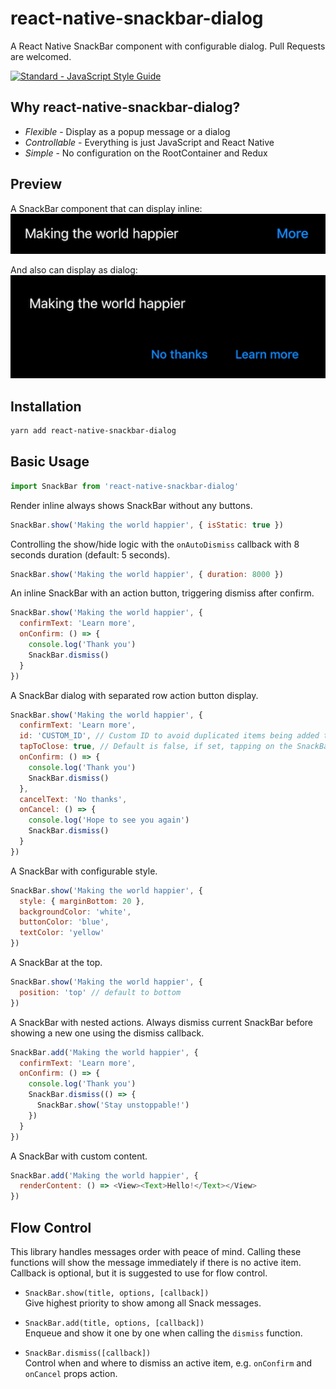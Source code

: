 # react-native-snackbar-dialog

A React Native SnackBar component with configurable dialog. Pull Requests are welcomed.

[![Standard - JavaScript Style Guide](https://cdn.rawgit.com/feross/standard/master/badge.svg)](https://github.com/feross/standard)

## Why react-native-snackbar-dialog?

- *Flexible* - Display as a popup message or a dialog
- *Controllable* - Everything is just JavaScript and React Native
- *Simple* - No configuration on the RootContainer and Redux

## Preview

A SnackBar component that can display inline: <br />
![Inline Mode](./docs/inline.png)

And also can display as dialog: <br />
![Flat Mode](./docs/flat.png)

## Installation

```sh
yarn add react-native-snackbar-dialog
```

## Basic Usage

```javascript
import SnackBar from 'react-native-snackbar-dialog'
```

Render inline always shows SnackBar without any buttons.
```javascript
SnackBar.show('Making the world happier', { isStatic: true })
```

Controlling the show/hide logic with the `onAutoDismiss` callback with 8 seconds duration (default: 5 seconds).
```javascript
SnackBar.show('Making the world happier', { duration: 8000 })
```

An inline SnackBar with an action button, triggering dismiss after confirm.
```javascript
SnackBar.show('Making the world happier', {
  confirmText: 'Learn more',
  onConfirm: () => {
    console.log('Thank you')
    SnackBar.dismiss()
  }
})
```

A SnackBar dialog with separated row action button display.
```javascript
SnackBar.show('Making the world happier', {
  confirmText: 'Learn more',
  id: 'CUSTOM_ID', // Custom ID to avoid duplicated items being added to the queue, which in turn to be shown multiple time
  tapToClose: true, // Default is false, if set, tapping on the SnackBar will dismiss it
  onConfirm: () => {
    console.log('Thank you')
    SnackBar.dismiss()
  },
  cancelText: 'No thanks',
  onCancel: () => {
    console.log('Hope to see you again')
    SnackBar.dismiss()
  }
})
```

A SnackBar with configurable style.
```javascript
SnackBar.show('Making the world happier', {
  style: { marginBottom: 20 },
  backgroundColor: 'white',
  buttonColor: 'blue',
  textColor: 'yellow'
})
```

A SnackBar at the top.
```javascript
SnackBar.show('Making the world happier', {
  position: 'top' // default to bottom
})
```

A SnackBar with nested actions. Always dismiss current SnackBar before showing a new one using the dismiss callback.
```javascript
SnackBar.add('Making the world happier', {
  confirmText: 'Learn more',
  onConfirm: () => {
    console.log('Thank you')
    SnackBar.dismiss(() => {
      SnackBar.show('Stay unstoppable!')
    })
  }
})
```

A SnackBar with custom content.
```javascript
SnackBar.add('Making the world happier', {
  renderContent: () => <View><Text>Hello!</Text></View>
})
```

## Flow Control

This library handles messages order with peace of mind.
Calling these functions will show the message immediately if there is no active item.
Callback is optional, but it is suggested to use for flow control.

- `SnackBar.show(title, options, [callback])`
<br />Give highest priority to show among all Snack messages.

- `SnackBar.add(title, options, [callback])`
<br />Enqueue and show it one by one when calling the `dismiss` function.

- `SnackBar.dismiss([callback])`
<br />Control when and where to dismiss an active item, e.g. `onConfirm` and `onCancel` props action.
